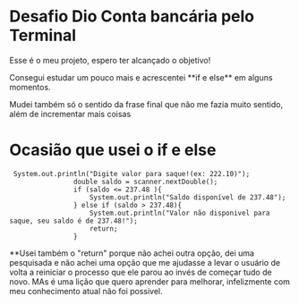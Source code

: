 # Desafio Dio Conta bancária pelo Terminal

<p>Esse é o meu projeto, espero ter alcançado o objetivo!</p>
<p>Consegui estudar um pouco mais e acrescentei **if e else** em alguns momentos.</p>
<p>Mudei também só o sentido da frase final que não me fazia muito sentido, além de incrementar mais coisas</p>


# Ocasião que usei o **if e else**
```
 System.out.println("Digite valor para saque!(ex: 222.10)");
                double saldo = scanner.nextDouble();
                if (saldo <= 237.48 ){
                    System.out.println("Saldo disponível de 237.48");
                } else if (saldo > 237.48){
                    System.out.println("Valor não disponivel para saque, seu saldo é de 237.48!");
                    return;
                }
```
<p>**Usei também o "return" porque não achei outra opção, dei uma pesquisada e não achei uma opção que me ajudasse a levar o usuário de volta a reiniciar o processo que ele parou ao invés de começar tudo de novo. MAs é uma lição que quero aprender para melhorar, infelizmente com meu conhecimento atual não foi possivel.</p>
